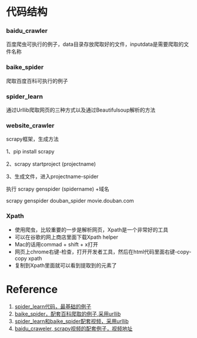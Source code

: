 # 代码结构
### baidu_crawler
百度爬虫可执行的例子，data目录存放爬取好的文件，inputdata是需要爬取的文件名称

### baike_spider
爬取百度百科可执行的例子

### spider_learn
通过Urllib爬取网页的三种方式以及通过Beautifulsoup解析的方法

### website_crawler
scrapy框架，生成方法

1、pip install scrapy

2、scrapy startproject (projectname)

3、生成文件，进入projectname-spider

执行  scrapy genspider  (spidername) +域名

scrapy genspider douban_spider movie.douban.com


### Xpath
+ 使用爬虫，比较重要的一步是解析网页，Xpath是一个非常好的工具
+ 可以在谷歌的网上商店里面下载Xpath helper
+ Mac的话用commad + shift + x打开
+ 网页上chrome右键-检查，打开开发者工具，然后在html代码里面右键-copy-copy xpath
+ 复制到Xpath里面就可以看到提取到的元素了


# Reference
1. [spider_learn代码，最基础的例子](https://www.runoob.com/w3cnote/python-spider-intro.html)
2. [baike_spider，配套百科爬取的例子,采用urllib](https://www.imooc.com/video/10677)
3. [spider_learn和baike_spider配套视频，采用urllib](https://www.imooc.com/video/10677)
4. [baidu_craweler, scrapy视频的配套例子，视频地址](https://www.imooc.com/video/17516)